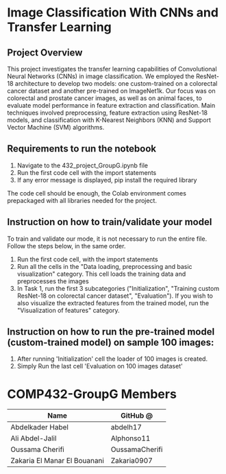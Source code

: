 # Image Classification With CNNs and Transfer Learning

## Project Overview

This project investigates the transfer learning capabilities of Convolutional Neural Networks (CNNs) in image classification. We employed the ResNet-18 architecture to develop two models: one custom-trained on a colorectal cancer dataset and another pre-trained on ImageNet1k. Our focus was on colorectal and prostate cancer images, as well as on animal faces, to evaluate model performance in feature extraction and classification. Main techniques involved preprocessing, feature extraction using ResNet-18 models, and classification with K-Nearest Neighbors (KNN) and Support Vector Machine (SVM) algorithms. 

## Requirements to run the notebook
<ol>
  <li>Navigate to the 432_project_GroupG.ipynb file</li>
  <li>Run the first code cell with the import statements</li>
  <li>If any error message is displayed, pip install the required library </li>
</ol>  

The code cell should be enough, the Colab environment comes prepackaged with all libraries needed for the project.

## Instruction on how to train/validate your model
To train and validate our mode, it is not necessary to run the entire file. Follow the steps below, in the same order.
1. Run the first code cell, with the import statements
2. Run all the cells in the "Data loading, preprocessing and basic visualization" category. This cell loads the training data and preprocesses the images
3. In Task 1, run the first 3 subcategories ("Initialization", "Training custom ResNet-18 on colorectal cancer dataset", "Evaluation"). If you wish to also visualize the extracted features from the trained model, run the "Visualization of features" category.

## Instruction on how to run the pre-trained model (custom-trained model) on sample 100 images:

1. After running 'Initialization' cell the loader of 100 images is created.
2. Simply Run the last cell 'Evaluation on 100 images dataset'

# COMP432-GroupG Members
|Name|GitHub @|
|-----|----------|
|Abdelkader Habel|abdelh17|
|Ali Abdel-Jalil|Alphonso11|
|Oussama Cherifi|OussamaCherifi|
|Zakaria El Manar El Bouanani|Zakaria0907|
